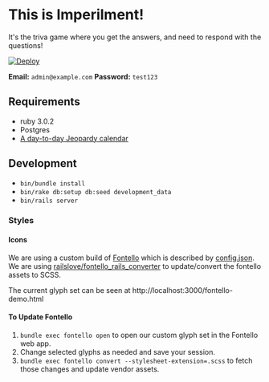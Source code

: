 # This is Imperilment!

It's the triva game where you get the answers, and need to respond with the questions!

[![Deploy](https://www.herokucdn.com/deploy/button.svg)](https://heroku.com/deploy)

**Email:** `admin@example.com` **Password:** `test123`

## Requirements

* ruby 3.0.2
* Postgres
* [A day-to-day Jeopardy calendar](http://www.amazon.com/Jeopardy-2015-Day-Day-Calendar/dp/1449451942/)

## Development

 - `bin/bundle install`
 - `bin/rake db:setup db:seed development_data`
 - `bin/rails server`

### Styles

#### Icons

We are using a custom build of [Fontello](http://fontello.com/) which is
described by [config.json][1]. We are using [railslove/fontello_rails_converter][2]
to update/convert the fontello assets to SCSS.

The current glyph set can be seen at http://localhost:3000/fontello-demo.html

#### To Update Fontello

1. `bundle exec fontello open` to open our custom glyph set in the Fontello web app.
2. Change selected glyphs as needed and save your session.
3. `bundle exec fontello convert --stylesheet-extension=.scss` to fetch those changes and update vendor assets.

[1]: /vendor/assets/fonts/config.json
[2]: https://github.com/railslove/fontello_rails_converter
